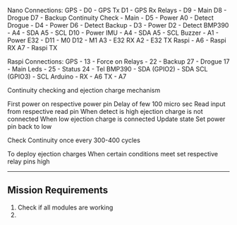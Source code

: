 Nano Connections:
GPS -
D0 - GPS Tx
D1 - GPS Rx
Relays -
D9 - Main
D8 - Drogue
D7 - Backup
Continuity Check - 
Main - 
D5 - Power
A0 - Detect
Drogue - 
D4 - Power
D6 - Detect
Backup - 
D3 - Power
D2 - Detect
BMP390 - 
A4 - SDA
A5 - SCL
D10 - Power
IMU -
A4 - SDA
A5 - SCL
Buzzer - 
A1 - Power
E32 - 
D11 - M0
D12 - M1
A3 - E32 RX
A2 - E32 TX
Raspi - 
A6 - Raspi RX
A7 - Raspi TX

Raspi Connections:
GPS - 
13 - Force on
Relays - 
22 - Backup
27 - Drogue
17 - Main
Leds  - 
25 - Status
24 - Tel
BMP390 - 
SDA (GPIO2) - SDA
SCL (GPIO3) - SCL
Arduino - 
RX - A6
TX - A7

Continuity checking and ejection charge mechanism 

First power on respective power pin 
Delay of few 100 micro sec
Read input from respective read pin 
When detect is high ejection charge is not connected 
When low ejection charge is connected 
Update state 
Set power pin back to low

Check Continuity once every 300-400 cycles 


To deploy ejection charges When certain conditions meet set respective relay pins high

---

## Mission Requirements
1. Check if all modules are working
2. 